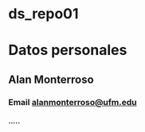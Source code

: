 # ds_repo01

# Datos personales
## Alan Monterroso
### **Email** alanmonterroso@ufm.edu 
#### .....
